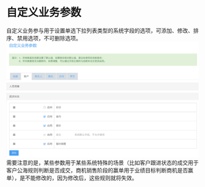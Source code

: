 # 自定义业务参数

自定义业务参与用于设置单选下拉列表类型的系统字段的选项，可添加、修改、排序、禁用选项，不可删除选项。![](/assets/自定义参数1.png)需要注意的是，某些参数用于某些系统特殊的场景（比如客户跟进状态的成交用于客户公海规则判断是否成交，商机销售阶段的赢单用于业绩目标判断商机是否赢单），是不能修改的，因为修改后，这些规则就将失效。

